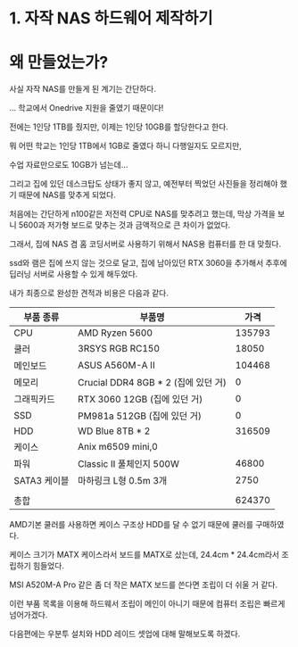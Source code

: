 # 1. 자작 NAS 하드웨어 제작하기

# 왜 만들었는가?

사실 자작 NAS를 만들게 된 계기는 간단하다.

… 학교에서 Onedrive 지원을 줄였기 때문이다!

전에는 1인당 1TB를 줬지만, 이제는 1인당 10GB를 할당한다고 한다.

뭐 어떤 학교는 1인당 1TB에서 1GB로 줄였다 하니 다행일지도 모르지만,

수업 자료만으로도 10GB가 넘는데…

그리고 집에 있던 데스크탑도 상태가 좋지 않고, 예전부터 찍었던 사진들을 정리해야 했기 때문에 NAS를 맞추게 되었다.

처음에는 간단하게 n100같은 저전력 CPU로 NAS를 맞추려고 했는데, 막상 가격을 보니 5600과 저가형 보드로 맞추는 것과 금액적으로 큰 차이가 없었다.

그래서, 집에 NAS 겸 홈 코딩서버로 사용하기 위해서 NAS용 컴퓨터를 한 대 맞췄다.

ssd와 램은 집에 쓰지 않는 것으로 달고, 집에 남아있던 RTX 3060을 추가해서 추후에 딥러닝 서버로 사용할 수 있게 해두었다.

내가 최종으로 완성한 견적과 비용은 다음과 같다.

|부품 종류|부품명|가격|
|----|--|--|
CPU|AMD Ryzen 5600|135793|
쿨러|3RSYS RGB RC150|18050|
메인보드|ASUS A560M-A II|104468|
메모리|Crucial DDR4 8GB * 2 (집에 있던 거)|0|
그래픽카드|RTX 3060 12GB (집에 있던 거)|0|
SSD|PM981a 512GB (집에 있던 거)|0|
HDD|WD Blue 8TB * 2|316509|
케이스|Anix m6509 mini,0|
파워|Classic II 풀체인지 500W|46800|
SATA3 케이블|마하링크 L형 0.5m 3개|2750|
||||
|총합|  |624370|

AMD기본 쿨러를 사용하면 케이스 구조상 HDD를 달 수 없기 때문에 쿨러를 구매하였다.

케이스 크기가 MATX 케이스라서 보드를 MATX로 샀는데, 24.4cm * 24.4cm라서 조립하기 힘들었다.

MSI A520M-A Pro 같은 좀 더 작은 MATX 보드를 쓴다면 조립이 더 쉬울 거 같다.

이런 부품 목록을 이용해
하드웨서 조립이 메인이 아니기 때문에 컴퓨터 조립은 빠르게 넘어가겠다.

다음편에는 우분투 설치와 HDD 레이드 셋업에 대해 말해보도록 하겠다.
